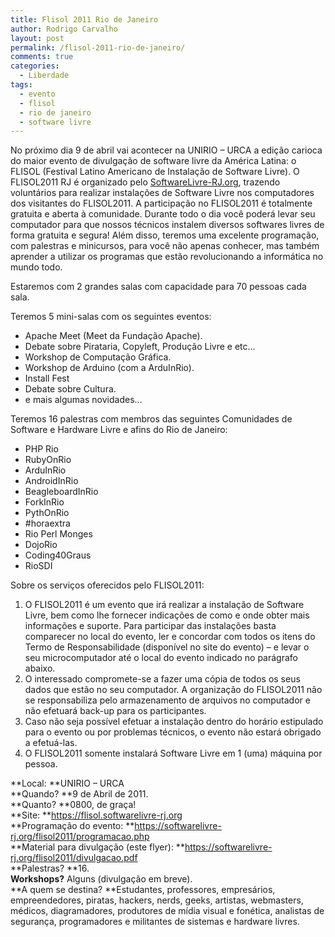 ```yaml
---
title: Flisol 2011 Rio de Janeiro
author: Rodrigo Carvalho
layout: post
permalink: /flisol-2011-rio-de-janeiro/
comments: true
categories:
  - Liberdade
tags:
  - evento
  - flisol
  - rio de janeiro
  - software livre
---
```

No próximo dia 9 de abril vai acontecer na UNIRIO &#8211; URCA a edição carioca do maior evento de divulgação de software livre da América Latina: o FLISOL (Festival Latino Americano de Instalação de Software Livre). O FLISOL2011 RJ é organizado pelo <a title="SL-RJ" href="https://softwarelivre-rj.org" target="_blank">SoftwareLivre-RJ.org</a>, trazendo voluntários para realizar instalações de Software Livre nos computadores dos visitantes do FLISOL2011. A participação no FLISOL2011 é totalmente gratuita e aberta à comunidade. Durante todo o dia você poderá levar seu computador para que nossos técnicos instalem diversos softwares livres de forma gratuita e segura! Além disso, teremos uma excelente programação, com palestras e minicursos, para você não apenas conhecer, mas também aprender a utilizar os programas que estão revolucionando a informática no mundo todo.

Estaremos com 2 grandes salas com capacidade para 70 pessoas cada sala.

Teremos 5 mini-salas com os seguintes eventos:

*   Apache Meet (Meet da Fundação Apache).
*   Debate sobre Pirataria, Copyleft, Produção Livre e etc&#8230;
*   Workshop de Computação Gráfica.
*   Workshop de Arduino (com a ArduInRio).
*   Install Fest
*   Debate sobre Cultura.
*   e mais algumas novidades&#8230;

Teremos 16 palestras com membros das seguintes Comunidades de Software e Hardware Livre e afins do Rio de Janeiro:

*   PHP Rio
*   RubyOnRio
*   ArduInRio
*   AndroidInRio
*   BeagleboardInRio
*   ForkInRio
*   PythOnRio
*   #horaextra
*   Rio Perl Monges
*   DojoRio
*   Coding40Graus
*   RioSDI

Sobre os serviços oferecidos pelo FLISOL2011:

1.  O FLISOL2011 é um evento que irá realizar a instalação de Software Livre, bem como lhe fornecer indicações de como e onde obter mais informações e suporte. Para participar das instalações basta comparecer no local do evento, ler e concordar com todos os itens do Termo de Responsabilidade (disponível no site do evento) &#8211; e levar o seu microcomputador até o local do evento indicado no parágrafo abaixo.
2.  O interessado compromete-se a fazer uma cópia de todos os seus dados que estão no seu computador. A organização do FLISOL2011 não se responsabiliza pelo armazenamento de arquivos no computador e não efetuará back-up para os participantes.
3.  Caso não seja possível efetuar a instalação dentro do horário estipulado para o evento ou por problemas técnicos, o evento não estará obrigado a efetuá-las.
4.  O FLISOL2011 somente instalará Software Livre em 1 (uma) máquina por pessoa.

**Local: **UNIRIO – URCA  
**Quando? **9 de Abril de 2011.  
**Quanto? **0800, de graça!  
**Site: **<a title="Flisol RJ" href="https://flisol.softwarelivre-rj.org" target="_blank">https://flisol.softwarelivre-rj.org</a>  
**Programação do evento: **<a title="Programação do Flisol RJ 2011" href="https://softwarelivre-rj.org/flisol2011/programacao.php" target="_blank">https://softwarelivre-rj.org/flisol2011/programacao.php</a>  
**Material para divulgação (este flyer): **<a href="https://softwarelivre-rj.org/flisol2011/divulgacao.pdf" target="_blank">https://softwarelivre-rj.org/flisol2011/divulgacao.pdf</a>  
**Palestras? **16.  
**Workshops?** Alguns (divulgação em breve).  
**A quem se destina? **Estudantes, professores, empresários, empreendedores, piratas, hackers, nerds, geeks, artistas, webmasters, médicos, diagramadores, produtores de mídia visual e fonética, analistas de segurança, programadores e militantes de sistemas e hardware livres.

<div id="_mcePaste" class="mcePaste" style="position: absolute; left: -10000px; top: 0px; width: 1px; height: 1px; overflow: hidden;">
  <div class="gmail_quote">
    <p>
      <span style="font-family: URW Gothic L,sans-serif;"><span style="font-size: x-small;">Sobre o </span></span><strong><span style="font-family: URW Gothic L,sans-serif;"><span style="font-size: medium;">FLISOL2011:</span></span></strong>
    </p>
    
    <p style="margin-bottom: 0cm;">
      &nbsp;
    </p>
    
    <p style="margin-bottom: 0cm;">
      <span style="font-family: URW Gothic L,sans-serif;"><span style="font-size: x-small;">O FLISOL2011 é um evento organizado pelo </span></span><a href="https://softwarelivre-rj.org/" target="_blank"><span style="font-family: URW Gothic L,sans-serif;"><span style="font-size: x-small;">SoftwareLivre-RJ.org</span></span></a><span style="font-family: URW Gothic L,sans-serif;"><span style="font-size: x-small;">, trazendo voluntários para realizar instalações de Software Livre nos computadores dos visitantes do </span></span><strong><span style="font-family: URW Gothic L,sans-serif;"><span style="font-size: medium;">FLISOL2011</span></span></strong><span style="font-family: URW Gothic L,sans-serif;"><span style="font-size: x-small;">. A participação no </span></span><strong><span style="font-family: URW Gothic L,sans-serif;"><span style="font-size: medium;">FLISOL2011</span></span></strong><span style="font-family: URW Gothic L,sans-serif;"><span style="font-size: x-small;"> é totalmente gratuita e aberta à comunidade. </span></span>
    </p>
    
    <p style="margin-bottom: 0cm;">
      <span style="font-family: URW Gothic L,sans-serif;"><span style="font-size: x-small;">No próximo dia 9 de abril vai acontecer na UNIRIO &#8211; URCA a edição carioca do maior evento de divulgação de software livre da América Latina: o FLISOL (Festival Latino Americano de Instalação de Software Livre). </span></span>
    </p>
    
    <p>
      <span style="font-family: URW Gothic L,sans-serif;"><span style="font-size: x-small;">Durante todo o dia você poderá levar seu computador para que nossos técnicos instalem diversos softwares livres de forma gratuita e segura! Além disso, teremos uma excelente programação, com palestras e minicursos, para você não apenas conhecer, mas também aprender a utilizar os programas que estão revolucionando a informática no mundo todo. </span></span>
    </p>
    
    <p>
      <span style="font-family: URW Gothic L,sans-serif;"><span style="font-size: x-small;">Estaremos com 2 grandes salas com capacidade para 70 pessoas cada sala.<br /> Teremos 5 mini-salas com os seguintes eventos: </span></span>
    </p>
    
    <p>
      <span style="font-family: URW Gothic L,sans-serif;"><span style="font-size: x-small;"> * <strong>Apache Meet (Meet da Fundação Apache). </strong></span></span>
    </p>
    
    <p>
      <span style="font-family: URW Gothic L,sans-serif;"><span style="font-size: x-small;">* <strong>Debate sobre Pirataria, Copyleft, </strong><strong>Produção Livre</strong><strong> e etc&#8230;</strong></span></span>
    </p>
    
    <p>
      <span style="font-family: URW Gothic L,sans-serif;"><span style="font-size: x-small;">* <strong>Workshop de Computação Gráfica. </strong></span></span>
    </p>
    
    <p>
      <span style="font-family: URW Gothic L,sans-serif;"><span style="font-size: x-small;">* <strong>Workshop de Arduino (com a ArduInRio). </strong></span></span>
    </p>
    
    <p>
      <span style="font-family: URW Gothic L,sans-serif;"><span style="font-size: x-small;">* <strong>Install Fest </strong></span></span>
    </p>
    
    <p>
      <span style="font-family: URW Gothic L,sans-serif;"><span style="font-size: x-small;">* <strong>Debate sobre Cultura.</strong></span></span>
    </p>
    
    <p>
      <span style="font-family: URW Gothic L,sans-serif;"><span style="font-size: x-small;">* <strong>e mais algumas novidades&#8230; </strong></span></span>
    </p>
    
    <p>
      <span style="font-family: URW Gothic L,sans-serif;"><span style="font-size: x-small;">Teremos 16 palestras com membros das seguintes Comunidades de Software e Hardware Livre e afins do Rio de Janeiro: </span></span>
    </p>
    
    <p>
      <span style="font-family: URW Gothic L,sans-serif;"><span style="font-size: x-small;">* <strong>PHP Rio. </strong></span></span>
    </p>
    
    <p>
      <span style="font-family: URW Gothic L,sans-serif;"><span style="font-size: x-small;">* <strong>RubyOnRio. </strong></span></span>
    </p>
    
    <p>
      <span style="font-family: URW Gothic L,sans-serif;"><span style="font-size: x-small;">* <strong>ArduInRio. </strong></span></span>
    </p>
    
    <p>
      <span style="font-family: URW Gothic L,sans-serif;"><span style="font-size: x-small;">* <strong>AndroidInRio. </strong></span></span>
    </p>
    
    <p>
      <span style="font-family: URW Gothic L,sans-serif;"><span style="font-size: x-small;">* <strong>BeagleboardInRio. </strong></span></span>
    </p>
    
    <p>
      <span style="font-family: URW Gothic L,sans-serif;"><span style="font-size: x-small;">* <strong>ForkInRio. </strong></span></span>
    </p>
    
    <p>
      <span style="font-family: URW Gothic L,sans-serif;"><span style="font-size: x-small;"><strong>* </strong><strong>PythOnRio</strong><strong>. </strong></span></span>
    </p>
    
    <p>
      <span style="font-family: URW Gothic L,sans-serif;"><span style="font-size: x-small;">* <strong>#horaextra. </strong></span></span>
    </p>
    
    <p>
      <span style="font-family: URW Gothic L,sans-serif;"><span style="font-size: x-small;">* <strong>Rio Perl Monges. </strong></span></span>
    </p>
    
    <p>
      <span style="font-family: URW Gothic L,sans-serif;"><span style="font-size: x-small;">* <strong>DojoRio. </strong></span></span>
    </p>
    
    <p>
      <span style="font-family: URW Gothic L,sans-serif;"><span style="font-size: x-small;">* <strong>Coding40Graus. </strong></span></span>
    </p>
    
    <p>
      <span style="font-family: URW Gothic L,sans-serif;"><span style="font-size: x-small;">* </span></span><span style="font-family: URW Gothic L,sans-serif;"><span style="font-size: x-small;"><strong>RioSDI. </strong></span></span>
    </p>
    
    <p>
      <span style="font-family: URW Gothic L,sans-serif;"><span style="font-size: x-small;">Sobre os serviços oferecidos pelo </span></span><strong><span style="font-family: URW Gothic L,sans-serif;"><span style="font-size: medium;">FLISOL2011:</span></span></strong>
    </p>
    
    <p style="margin-bottom: 0cm;">
      <span style="font-family: URW Gothic L,sans-serif;"><span style="font-size: x-small;">O </span></span><strong><span style="font-family: URW Gothic L,sans-serif;"><span style="font-size: medium;">FLISOL2011</span></span></strong><span style="font-family: URW Gothic L,sans-serif;"><span style="font-size: x-small;"> é um evento que irá realizar a instalação de Software Livre, bem como lhe fornecer indicações de como e onde obter mais informações e suporte. Para participar das instalações basta comparecer no local do evento, ler e concordar com todos os itens </span></span><span style="font-family: URW Gothic L,sans-serif;"><span style="font-size: x-small;">do</span></span><span style="font-family: URW Gothic L,sans-serif;"><span style="font-size: x-small;"> </span></span><span style="font-family: URW Gothic L,sans-serif;"><span style="font-size: x-small;"><strong>Termo de Responsabilidade </strong></span></span><span style="font-family: URW Gothic L,sans-serif;"><span style="font-size: x-small;"><strong>(disponível no site do evento)</strong></span></span><span style="font-family: URW Gothic L,sans-serif;"><span style="font-size: x-small;"> &#8211; e levar o seu microcomputador até o local do evento indicado no parágrafo abaixo. </span></span>
    </p>
    
    <p style="margin-bottom: 0cm;">
      <span style="font-family: URW Gothic L,sans-serif;"><span style="font-size: x-small;">O interessado compromete-se a fazer uma cópia de todos os seus dados que estão no seu computador. A organização do </span></span><strong><span style="font-family: URW Gothic L,sans-serif;"><span style="font-size: medium;">FLISOL2011</span></span></strong><span style="font-family: URW Gothic L,sans-serif;"><span style="font-size: x-small;"> não se responsabiliza pelo armazenamento de arquivos no computador e não efetuará back-up para os participantes. </span></span>
    </p>
    
    <p style="margin-bottom: 0cm;">
      <span style="font-family: URW Gothic L,sans-serif;"><span style="font-size: x-small;">Caso não seja possível efetuar a instalação dentro do horário estipulado para o evento ou por problemas técnicos, o evento não estará obrigado a efetuá-las. </span></span>
    </p>
    
    <p style="margin-bottom: 0cm;">
      <span style="font-family: URW Gothic L,sans-serif;"><span style="font-size: x-small;">O </span></span><strong><span style="font-family: URW Gothic L,sans-serif;"><span style="font-size: medium;">FLISOL2011</span></span></strong><span style="font-family: URW Gothic L,sans-serif;"><span style="font-size: x-small;"> somente instalará Software Livre em 1 (uma) máquina por pessoa.</span></span>
    </p>
    
    <p>
      <span style="font-family: URW Gothic L,sans-serif;"><span style="font-size: x-small;">Local: <strong>UNIRIO – URCA </strong><br /> Quando? <strong>9 de Abril de 2011. </strong><br /> Quanto? <strong>0800, de graça! </strong><br /> Site: <a href="https://flisol.softwarelivre-rj.org/" target="_blank">https://flisol.softwarelivre-rj.org</a><br /> Programação do evento: <a href="https://softwarelivre-rj.org/flisol2011/programacao.php" target="_blank">https://softwarelivre-rj.org/flisol2011/programacao.php</a><br /> Material para divulgação (este flyer): <a href="https://softwarelivre-rj.org/flisol2011/divulgacao.pdf" target="_blank">https://softwarelivre-rj.org/flisol2011/divulgacao.pdf</a><br /> Palestras? <strong>16. </strong><br /> Workshops? <strong>Alguns (divulgação em breve). </strong><br /> A quem se destina? <span style="font-weight: normal;">Estudantes, professores, empresários, empreendedores, piratas, hackers, nerds, geeks, artistas, webmasters, médicos, diagramadores, produtores de mídia visual e fonética, analistas de segurança, programadores e militantes de sistemas e hardware livres.</span></span></span>
    </p>
  </div>
</div>
